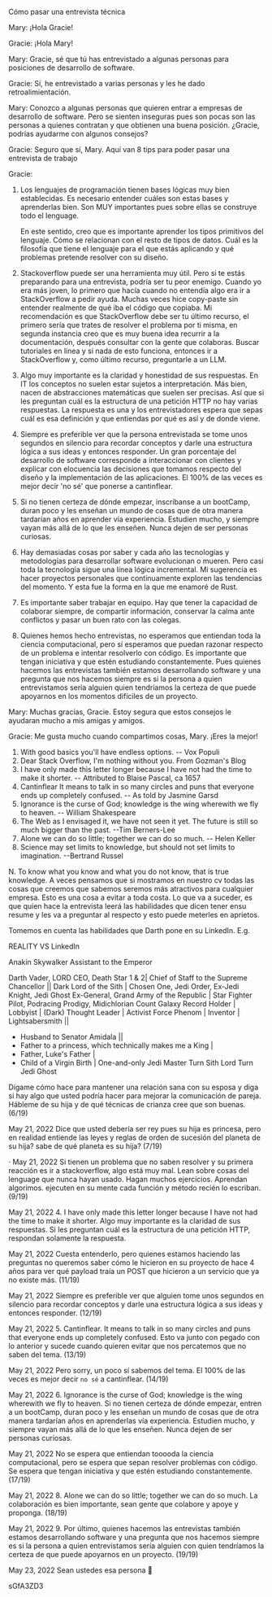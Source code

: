 Cómo pasar una entrevista técnica

Mary:
¡Hola Gracie!

Gracie:
¡Hola Mary!

Mary:
Gracie, sé que tú has entrevistado a algunas personas para posiciones de desarrollo de software.

Gracie:
Sí, he entrevistado a varias personas y les he dado retroalimientación.

Mary:
Conozco a algunas personas que quieren entrar a empresas de desarrollo de software. Pero se sienten inseguras pues son pocas son las personas a quienes contratan y que obtienen una buena posición. ¿Gracie, podrías ayudarme con algunos consejos?

Gracie:
Seguro que sí, Mary. Aquí van 8 tips para poder pasar una entrevista de trabajo

Gracie:

1.  Los lenguajes de programación tienen bases lógicas muy bien establecidas. Es necesario entender cuáles son estas bases y aprenderlas bien. Son MUY importantes pues sobre ellas se construye todo el lenguage.

    En este sentido, creo que es importante aprender los tipos primitivos del lenguaje. Cómo se relacionan con el resto de tipos de datos. Cuál es la filosofía que tiene el lenguaje para el que estás aplicando y qué problemas pretende resolver con su diseño.

2.  Stackoverflow puede ser una herramienta muy útil. Pero si te estás preparando para una entrevista, podría ser tu peor enemigo. Cuando yo era más joven, lo primero que hacía cuando no entendía algo era ir a StackOverflow a pedir ayuda. Muchas veces hice copy-paste sin entender realmente de qué iba el código que copiaba. Mi recomendación es que StackOverflow debe ser tu último recurso, el primero sería que trates de resolver el problema por ti misma, en segunda instancia creo que es muy buena idea recurrir a la documentación, después consultar con la gente que colaboras. Buscar tutoriales en línea y si nada de esto funciona, entonces ir a StackOverflow y, como último recurso, preguntarle a un LLM.

3.  Algo muy importante es la claridad y honestidad de sus respuestas.
    En IT los conceptos no suelen estar sujetos a interpretación. Más bien, nacen de abstracciones matemáticas que suelen ser precisas. Así que si les preguntan cuál es la estructura de una petición HTTP no hay varias respuestas. La respuesta es una y los entrevistadores espera que sepas cuál es esa definición y que entiendas por qué es así y de donde viene.

4.  Siempre es preferible ver que la persona entrevistada se tome unos segundos en silencio para recordar conceptos y darle una estructura lógica a sus ideas y entonces responder. Un gran porcentaje del desarrollo de software corresponde a interaccionar con clientes y explicar con elocuencia las decisiones que tomamos respecto del diseño y la implementación de las aplicaciones. El 100% de las veces es mejor decir 'no sé' que ponerse a cantinflear.

5.  Si no tienen certeza de dónde empezar, inscríbanse a un bootCamp, duran poco y les enseñan un mundo de cosas que de otra manera tardarían años en aprender vía experiencia. Estudien mucho, y siempre vayan más allá de lo que les enseñen. Nunca dejen de ser personas curiosas.

6.  Hay demasiadas cosas por saber y cada año las tecnologías y metodologías para desarrollar software evolucionan o mueren. Pero casi toda la tecnología sigue una línea lógica incremental. Mi sugerencia es hacer proyectos personales que continuamente exploren las tendencias del momento. Y esta fue la forma en la que me enamoré de Rust.

7.  Es importante saber trabajar en equipo. Hay que tener la capacidad de colaborar siempre, de compartir información, conservar la calma ante conflictos y pasar un buen rato con las colegas.

8.  Quienes hemos hecho entrevistas, no esperamos que entiendan toda la ciencia computacional, pero sí esperamos que puedan razonar respecto de un problema e intentar resolverlo con código. Es importante que tengan iniciativa y que estén estudiando constantemente. Pues quienes hacemos las entrevistas también estamos desarrollando software y una pregunta que nos hacemos siempre es si la persona a quien entrevistamos sería alguien quien tendríamos la certeza de que puede apoyarnos en los momentos difíciles de un proyecto.

Mary:
Muchas gracias, Gracie. Estoy segura que estos consejos le ayudaran mucho a mis amigas y amigos.

Gracie:
Me gusta mucho cuando compartimos cosas, Mary. ¡Eres la mejor!

1. With good basics you'll have endless options. -- Vox Populi
2. Dear Stack Overflow, I'm nothing without you. From Gozman's Blog
3. I have only made this letter longer because I have not had the time to make it shorter. -- Attributed to Blaise Pascal, ca 1657
4. Cantinflear It means to talk in so many circles and puns that everyone ends up completely confused. -- As told by Jasmine Garsd
5. Ignorance is the curse of God; knowledge is the wing wherewith we fly to heaven. -- William Shakespeare
6. The Web as I envisaged it, we have not seen it yet. The future is still so much bigger than the past. --Tim Berners-Lee
7. Alone we can do so little; together we can do so much. -- Helen Keller
8. Science may set limits to knowledge, but should not set limits to imagination. --Bertrand Russel

N. To know what you know and what you do not know, that is true knowledge.
A veces pensamos que si mostramos en nuestro cv todas las cosas que creemos que sabemos seremos más atractivos para cualquier empresa. Esto es una cosa a evitar a toda costa. Lo que va a suceder, es que quien hace la entrevista leerá las habilidades que dicen tener ensu resume y les va a preguntar al respecto y esto puede meterles en aprietos.

Tomemos en cuenta las habilidades que Darth pone en su LinkedIn. E.g.

REALITY
VS
LinkedIn

Anakin Skywalker
Assistant to the Emperor

Darth Vader, LORD
CEO, Death Star 1 & 2|
Chief of Staff to the Supreme Chancellor ||
Dark Lord of the Sith |
Chosen One, Jedi Order, Ex-Jedi Knight, Jedi Ghost
Ex-General, Grand Army of the Republic |
Star Fighter Pilot, Podracing Prodigy, Midichlorian Count Galaxy Record Holder | Lobbyist | (Dark) Thought Leader | Activist Force Phenom | Inventor | Lightsabersmith ||

- Husband to Senator Amidala ||
- Father to a princess, which technically makes me a King |
- Father, Luke's Father |
- Child of a Virgin Birth |
  One-and-only Jedi Master Turn Sith Lord Turn Jedi Ghost

Dígame cómo hace para mantener una relación sana con su esposa y diga si hay algo que usted podría hacer para mejorar la comunicación de pareja. Hábleme de su hija y de qué técnicas de crianza cree que son buenas. (6/19)

May 21, 2022
Dice que usted debería ser rey pues su hija es princesa, pero en realidad entiende las leyes y reglas de orden de sucesión del planeta de su hija? sabe de qué planeta es su hija? (7/19)

·
May 21, 2022
Si tienen un problema que no saben resolver y su primera reacción es ir a stackoverflow, algo está muy mal. Lean sobre cosas del lenguage que nunca hayan usado. Hagan muchos ejercicios. Aprendan algorimos. ejecuten en su mente cada función y método recién lo escriban. (9/19)

May 21, 2022 4. I have only made this letter longer because I have not had the time to make it shorter. Algo muy importante es la claridad de sus respuestas.
Si les preguntan cuál es la estructura de una petición HTTP, respondan solamente la respuesta.

May 21, 2022
Cuesta entenderlo, pero quienes estamos haciendo las preguntas no queremos saber cómo le hicieron en su proyecto de hace 4 años para ver qué payload traía un POST que hicieron a un servicio que ya no existe más. (11/19)

May 21, 2022
Siempre es preferible ver que alguien tome unos segundos en silencio para recordar conceptos y darle una estructura lógica a sus ideas y entonces responder. (12/19)

May 21, 2022 5. Cantinflear. It means to talk in so many circles and puns that everyone ends up completely confused. Esto va junto con pegado con lo anterior y sucede cuando quieren evitar que nos percatemos que no saben del tema. (13/19)

May 21, 2022
Pero sorry, un poco sí sabemos del tema. El 100% de las veces es mejor decir `no sé` a cantinflear. (14/19)

May 21, 2022 6.
Ignorance is the curse of God; knowledge is the wing wherewith we fly to heaven. Si no tienen certeza de dónde empezar, entren a un bootCamp, duran poco y les enseñan un mundo de cosas que de otra manera tardarían años en aprenderlas vía experiencia. Estudien mucho, y siempre vayan más allá de lo que les enseñen. Nunca dejen de ser personas curiosas.

May 21, 2022
No se espera que entiendan tooooda la ciencia computacional, pero se espera que sepan resolver problemas con código. Se espera que tengan iniciativa y que estén estudiando constantemente. (17/19)

May 21, 2022 8. Alone we can do so little; together we can do so much. La colaboración es bien importante, sean gente que colabore y apoye y proponga. (18/19)

May 21, 2022 9. Por último, quienes hacemos las entrevistas también estamos desarrollando software y una pregunta que nos hacemos siempre es si la persona a quien entrevistamos sería alguien con quien tendríamos la certeza de que puede apoyarnos en un proyecto. (19/19)

May 23, 2022
Sean ustedes esa persona 🧗

sGfA3ZD3
